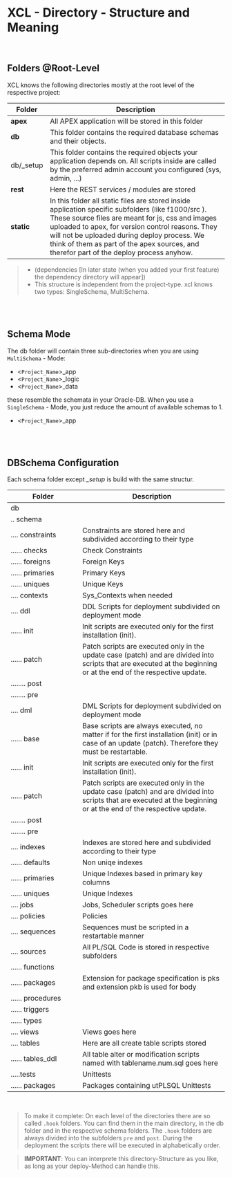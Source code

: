 # XCL - Directory - Structure and Meaning

<br/>

## Folders @Root-Level

XCL knows the following directories mostly at the root level of the respective project:

| Folder          | Description
| --------------- | ---------------------------------------------------
| **apex**        | All APEX application will be stored in this folder
| **db**          | This folder contains the required database schemas and their objects.
| db/_setup       | This folder contains the required objects your application depends on. All scripts inside are called by the preferred admin account you configured (sys, admin, ...)
| **rest**        | Here the REST services / modules are stored
| **static**      | In this folder all static files are stored inside application specific subfolders (like f1000/src ). These source files are meant for js, css and images uploaded to apex, for version control reasons. They will not be uploaded during deploy process. We think of them as part of the apex sources, and therefor part of the deploy process anyhow.

>- (dependencies [In later state (when you added your first feature) the dependency directory will appear])
>- This structure is independent from the project-type. xcl knows two types: SingleSchema, MultiSchema.

<br/>
<br/>

## Schema Mode
The db folder will contain three sub-directories when you are using `MultiSchema` - Mode:

- <`Project_Name`>_app
- <`Project_Name`>_logic
- <`Project_Name`>_data

these resemble the schemata in your Oracle-DB. When you use a `SingleSchema` - Mode, you just reduce the amount of available schemas to 1.
- <`Project_Name`>_app

<br/>
<br/>

## DBSchema Configuration

Each schema folder except *_setup* is build with the same structur.


| <div style="width:150px">Folder</div>| Description
|-------------------|---------------------------------------
| db                |
| .. schema         |
| .... constraints  | Constraints are stored here and subdivided according to their type
| ...... checks     | Check Constraints
| ...... foreigns   | Foreign Keys
| ...... primaries  | Primary Keys
| ...... uniques    | Unique Keys
| .... contexts     | Sys_Contexts when needed
| .... ddl          | DDL Scripts for deployment subdivided on deployment mode
| ...... init       | Init scripts are executed only for the first installation (init).
| ...... patch      | Patch scripts are executed only in the update case (patch) and are divided into scripts that are executed at the beginning or at the end of the respective update.
| ........ post     |
| ........ pre      |
| .... dml          | DML Scripts for deployment subdivided on deployment mode
| ...... base       | Base scripts are always executed, no matter if for the first installation (init) or in case of an update (patch). Therefore they must be restartable.
| ...... init       | Init scripts are executed only for the first installation (init).
| ...... patch      | Patch scripts are executed only in the update case (patch) and are divided into scripts that are executed at the beginning or at the end of the respective update.
| ........ post     |
| ........ pre      |
| .... indexes      | Indexes are stored here and subdivided according to their type
| ...... defaults   | Non uniqe indexes
| ...... primaries  | Unique Indexes based in primary key columns
| ...... uniques    | Unique Indexes
| .... jobs         | Jobs, Scheduler scripts goes here
| .... policies     | Policies
| .... sequences    | Sequences must be scripted in a restartable manner
| .... sources      | All PL/SQL Code is stored in respective subfolders
| ...... functions  |
| ...... packages   | Extension for package specification is pks and extension pkb is used for body
| ...... procedures |
| ...... triggers   |
| ...... types      |
| .... views        | Views goes here
| .... tables       | Here are all create table scripts stored
| ...... tables_ddl | All table alter or modification scripts named with tablename.num.sql goes here
| .....tests        | Unittests
| ...... packages   | Packages containing utPLSQL Unittests


<br/>

> To make it complete: On each level of the directories there are so called `.hook` folders. You can find them in the main directory, in the db folder and in the respective schema folders. The `.hook` folders are always divided into the subfolders `pre` and `post`. During the deployment the scripts there will be executed in alphabetically order.

>**IMPORTANT**: You can interprete this directory-Structure as you like, as long as your deploy-Method can handle this.